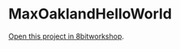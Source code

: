 MaxOaklandHelloWorld
=====

[Open this project in 8bitworkshop](http://8bitworkshop.com/redir.html?platform=vcs&githubURL=https%3A%2F%2Fgithub.com%2Fmaxoakland%2FMaxOaklandHelloWorld&file=helloworld.bas).

